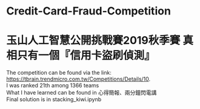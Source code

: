 # Credit-Card-Fraud-Competition
# 玉山人工智慧公開挑戰賽2019秋季賽 真相只有一個『信用卡盜刷偵測』
The competition can be found via the link:</br>
https://tbrain.trendmicro.com.tw/Competitions/Details/10. </br>
I was ranked 21th among 1366 teams </br>
What I have learned can be found in 心得簡報、兩分鐘閃電講 </br>
Final solution is in stacking_kiwi.ipynb</br>
